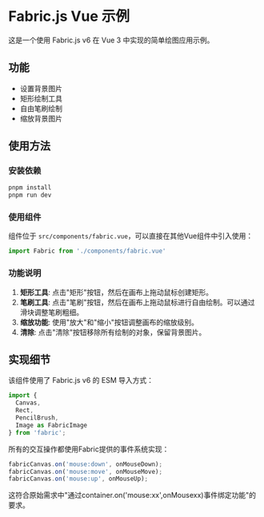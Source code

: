 # Fabric.js Vue 示例

这是一个使用 Fabric.js v6 在 Vue 3 中实现的简单绘图应用示例。

## 功能

- 设置背景图片
- 矩形绘制工具
- 自由笔刷绘制
- 缩放背景图片

## 使用方法

### 安装依赖

```bash
pnpm install
pnpm run dev
```

### 使用组件

组件位于 `src/components/fabric.vue`，可以直接在其他Vue组件中引入使用：

```javascript
import Fabric from './components/fabric.vue'
```

### 功能说明

1. **矩形工具**: 点击"矩形"按钮，然后在画布上拖动鼠标创建矩形。
2. **笔刷工具**: 点击"笔刷"按钮，然后在画布上拖动鼠标进行自由绘制。可以通过滑块调整笔刷粗细。
3. **缩放功能**: 使用"放大"和"缩小"按钮调整画布的缩放级别。
4. **清除**: 点击"清除"按钮移除所有绘制的对象，保留背景图片。

## 实现细节

该组件使用了 Fabric.js v6 的 ESM 导入方式：

```javascript
import {
  Canvas,
  Rect,
  PencilBrush,
  Image as FabricImage
} from 'fabric';
```

所有的交互操作都使用Fabric提供的事件系统实现：

```javascript
fabricCanvas.on('mouse:down', onMouseDown);
fabricCanvas.on('mouse:move', onMouseMove);
fabricCanvas.on('mouse:up', onMouseUp);
```

这符合原始需求中"通过container.on('mouse:xx',onMousexx)事件绑定功能"的要求。
